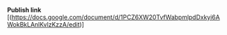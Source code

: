 **Publish link**
[(https://docs.google.com/document/d/1PCZ6XW20TvfWabpmlpdDxkyi6AWokBkLAnlKvlzKzzA/edit)]
